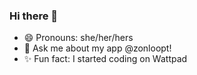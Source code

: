 ### Hi there 👋
- 😄 Pronouns: she/her/hers
- 💬 Ask me about my app @zonloopt!
- ✨ Fun fact: I started coding on Wattpad

<!--
**ricedrink/ricedrink** is a ✨ _special_ ✨ repository because its `README.md` (this file) appears on your GitHub profile.

<!--
**- 🔭 I’m currently working on ... - 🌱 I’m currently learning ...- 👯 I’m looking to collaborate on ... - 🤔 I’m looking for help with ...


- 📫 Reach me by my email 

-->
